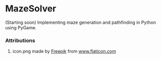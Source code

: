 # MazeSolver
(Starting soon) 
Implementing maze generation and pathfinding in Python using PyGame. 




### Attributions
1. <div>icon.png made by <a href="https://www.flaticon.com/authors/freepik" title="Freepik">Freepik</a> from <a href="https://www.flaticon.com/" title="Flaticon">www.flaticon.com</a></div>
